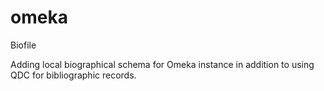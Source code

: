 # omeka

Biofile

Adding local biographical schema for Omeka instance in addition to using QDC for bibliographic records.
